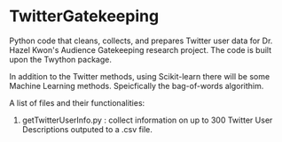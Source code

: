 # TwitterGatekeeping
Python code that cleans, collects, and prepares Twitter user data for Dr. Hazel Kwon's Audience Gatekeeping research project. 
The code is built upon the Twython package. 

In addition to the Twitter methods, using Scikit-learn there will be some Machine Learning methods.  Speicfically the 
bag-of-words algorithim. 

A list of files and their functionalities:

1. getTwitterUserInfo.py : collect information on up to 300 Twitter User Descriptions outputed to a .csv file.

